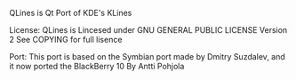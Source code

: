 QLines is Qt Port of KDE's KLines

License:
QLines is Lincesed under GNU GENERAL PUBLIC LICENSE Version 2 See COPYING for full lisence

Port:
This port is based on the Symbian port made by Dmitry Suzdalev, and it now ported the BlackBerry 10 By
Antti Pohjola
